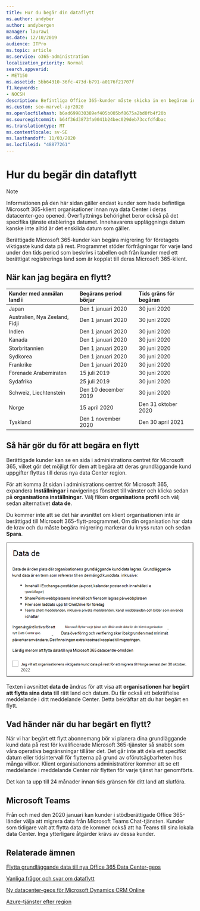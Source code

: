 ```yaml
---
title: Hur du begär din dataflytt
ms.author: andyber
author: andybergen
manager: laurawi
ms.date: 12/10/2019
audience: ITPro
ms.topic: article
ms.service: o365-administration
localization_priority: Normal
search.appverid:
- MET150
ms.assetid: 5bb64310-36fc-473d-b791-a0176f21707f
f1.keywords:
- NOCSH
description: Befintliga Office 365-kunder måste skicka in en begäran innan tids gränsen för sitt land för att deras Microsoft 365 Services-data flyttas till deras nya geo.
ms.custom: seo-marvel-apr2020
ms.openlocfilehash: b6ad699830389ef405b005bf8675a2bd0fb4f20b
ms.sourcegitcommit: b64f36d3873fa0041b24bec029deb73ccfdfdbac
ms.translationtype: MT
ms.contentlocale: sv-SE
ms.lasthandoff: 11/03/2020
ms.locfileid: "48877261"
---
```

# <a name="how-to-request-your-data-move"></a>Hur du begär din dataflytt

> [!NOTE]
> Informationen på den här sidan gäller endast kunder som hade befintliga Microsoft 365-klient organisationer innan nya data Center i deras datacenter-geo opened. Överflyttnings behörighet beror också på det specifika tjänste etablerings datumet.  Innehavarens uppläggnings datum kanske inte alltid är det enskilda datum som gäller.
  
Berättigade Microsoft 365-kunder kan begära migrering för företagets viktigaste kund data på rest.  Programmet stöder förfrågningar för varje land under den tids period som beskrivs i tabellen och från kunder med ett berättigat registrerings land som är kopplat till deras Microsoft 365-klient.
  
## <a name="when-can-i-request-a-move"></a>När kan jag begära en flytt?

| Kunder med anmälan land i | Begärans period börjar | Tids gräns för begäran |
|:-----|:-----|:-----|
|Japan   <br/> |Den 1 januari 2020  <br/> |30 juni 2020  <br/> |
|Australien, Nya Zeeland, Fidji  <br/> |Den 1 januari 2020  <br/> |30 juni 2020  <br/> |
|Indien  <br/> |Den 1 januari 2020  <br/> |30 juni 2020  <br/> |
|Kanada  <br/> |Den 1 januari 2020  <br/> |30 juni 2020  <br/> |
|Storbritannien  <br/> |Den 1 januari 2020  <br/> |30 juni 2020  <br/> |
|Sydkorea  <br/> |Den 1 januari 2020  <br/> |30 juni 2020  <br/> |
|Frankrike  <br/> |Den 1 januari 2020  <br/> |30 juni 2020  <br/> |
|Förenade Arabemiraten  <br/> |15 juli 2019  <br/> |30 juni 2020  <br/> |
|Sydafrika  <br/> |25 juli 2019  <br/> |30 juni 2020  <br/> |
|Schweiz, Liechtenstein  <br/> |Den 10 december 2019  <br/> |30 juni 2020  <br/> |
|Norge  <br/> |15 april 2020  <br/> |Den 31 oktober 2020  <br/> |
|Tyskland  <br/> |Den 1 november 2020  <br/> |Den 30 april 2021  <br/> |

## <a name="how-to-request-a-move"></a>Så här gör du för att begära en flytt

Berättigade kunder kan se en sida i administrations centret för Microsoft 365, vilket gör det möjligt för dem att begära att deras grundläggande kund uppgifter flyttas till deras nya data Center region.  
  
För att komma åt sidan i administrations centret för Microsoft 365, expandera **Inställningar** i navigerings fönstret till vänster och klicka sedan på **organisations inställningar**.
Välj fliken **organisations profil** och välj sedan alternativet **data de**.
  
Du kommer inte att se det här avsnittet om klient organisationen inte är berättigad till Microsoft 365-flytt-programmet.  Om din organisation har data de krav och du måste begära migrering markerar du kryss rutan och sedan **Spara**.
  
![Skärmen för att välja Data Center](../media/dataresidencyflyoutae.jpg)
  
Texten i avsnittet **data de** ändras för att visa att **organisationen har begärt att flytta sina data** till rätt land och datum. Du får också ett bekräftelse meddelande i ditt meddelande Center. Detta bekräftar att du har begärt en flytt. 
  
## <a name="what-happens-after-requesting-a-move"></a>Vad händer när du har begärt en flytt?

När vi har begärt ett flytt abonnemang bör vi planera dina grundläggande kund data på rest för kvalificerade Microsoft 365-tjänster så snabbt som våra operativa begränsningar tillåter det. Det går inte att dela ett specifikt datum eller tidsintervall för flytterna på grund av oförutsägbarheten hos många villkor. Klient organisationens administratörer kommer att se ett meddelande i meddelande Center när flytten för varje tjänst har genomförts.
  
Det kan ta upp till 24 månader innan tids gränsen för ditt land att slutföra.
  
## <a name="microsoft-teams"></a>Microsoft Teams

Från och med den 2020 januari kan kunder i stödberättigade Office 365-länder välja att migrera data från Microsoft Teams Chat-tjänsten.  Kunder som tidigare valt att flytta data de kommer också att ha Teams till sina lokala data Center.  Inga ytterligare åtgärder krävs av dessa kunder.

## <a name="related-topics"></a>Relaterade ämnen

[Flytta grundläggande data till nya Office 365 Data Center-geos](moving-data-to-new-datacenter-geos.md)

[Vanliga frågor och svar om dataflytt](data-move-faq.md)

[Ny datacenter-geos för Microsoft Dynamics CRM Online](https://go.microsoft.com/fwlink/p/?Linkid=615924)
  
[Azure-tjänster efter region](https://azure.microsoft.com/regions/)
  

